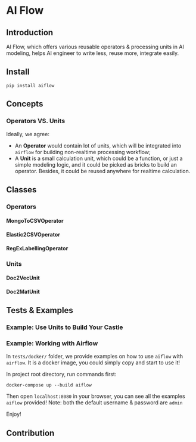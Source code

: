 # AI Flow

## Introduction
AI Flow, which offers various reusable operators & processing units in AI modeling, helps AI engineer to write less, reuse more, integrate easily.

## Install

```
pip install aiflow
```


## Concepts

### Operators VS. Units

Ideally, we agree:
- An **Operator** would contain lot of units, which will be integrated into `airflow` for building non-realtime processing workflow;
- A **Unit** is a small calculation unit, which could be a function, or just a simple modeling logic, and it could be picked as bricks to build an operator. Besides, it could be reused anywhere for realtime calculation.

## Classes

### Operators

#### MongoToCSVOperator

#### Elastic2CSVOperator

#### RegExLabellingOperator

### Units

#### Doc2VecUnit

#### Doc2MatUnit

## Tests & Examples

### Example: Use Units to Build Your Castle


### Example: Working with Airflow

In `tests/docker/` folder, we provide examples on how to use `aiflow` with `airflow`.
It is a docker image, you could simply copy and start to use it!

In project root directory, run commands first:
```
docker-compose up --build aiflow
```

Then open `localhost:8080` in your browser, you can see all the examples `aiflow` provided!
Note: both the default username & password are `admin`

Enjoy!

## Contribution